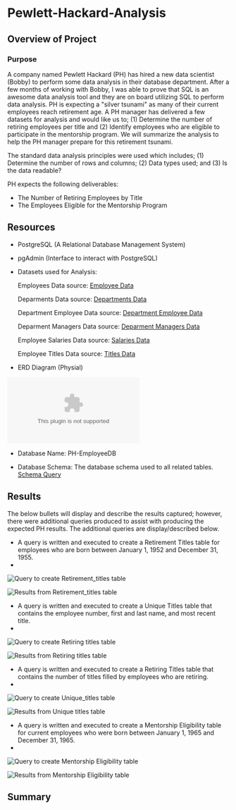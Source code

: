 # Pewlett-Hackard-Analysis

## Overview of Project

### Purpose
A company named Pewlett Hackard (PH) has hired a new data scientist (Bobby) to perform some data analysis in their database department.  After a few months of working with Bobby, I was able to prove that SQL is an awesome data analysis tool and they are on board utilizing SQL to perform data analysis.  PH is expecting a "silver tsunami" as many of their current employees reach retirement age.  A PH manager has delivered a few datasets for analysis and would like us to; (1) Determine the number of retiring employees per title and (2) Identify employees who are eligible to participate in the mentorship program.  We will summarize the analysis to help the PH manager prepare for this retirement tsunami.

The standard data analysis principles were used which includes; (1) Determine the number of rows and columns; (2) Data types used; and (3) Is the data readable?

PH expects the following deliverables:

- The Number of Retiring Employees by Title
- The Employees Eligible for the Mentorship Program

## Resources

- PostgreSQL (A Relational Database Management System)
- pgAdmin (Interface to interact with PostgreSQL)

- Datasets used for Analysis:

  Employees Data source: [Employee Data](https://github.com/SheaButta/Pewlett-Hackard-Analysis/blob/main/Data/employees.csv)

  Deparments Data source: [Departments Data](https://github.com/SheaButta/Pewlett-Hackard-Analysis/blob/main/Data/departments.csv)

  Department Employee Data source: [Department Employee Data](https://github.com/SheaButta/Pewlett-Hackard-Analysis/blob/main/Data/dept_emp.csv)

  Deparment Managers Data source: [Deparment Managers Data](https://github.com/SheaButta/Pewlett-Hackard-Analysis/blob/main/Data/dept_emp.csv)

  Employee Salaries Data source: [Salaries Data](https://github.com/SheaButta/Pewlett-Hackard-Analysis/blob/main/Data/salaries.csv)

  Employee Titles Data source: [Titles Data](https://github.com/SheaButta/Pewlett-Hackard-Analysis/blob/main/Data/titles.csv)

- ERD Diagram (Physial)

![](https://github.com/SheaButta/Pewlett-Hackard-Analysis/blob/main/Data/EmployeeDB_ERD.png.csv)

- Database Name:
  PH-EmployeeDB

- Database Schema: The database schema used to all related tables.
 [Schema Query](https://github.com/SheaButta/Pewlett-Hackard-Analysis/blob/main/Data/schema.sql)
 
## Results

The below bullets will display and describe the results captured; however, there were additional queries produced to assist with producing the expected PH results.  The additional queries are display/described below.

  - A query is written and executed to create a Retirement Titles table for employees who are born between January 1, 1952 and December 31, 1955.
  - 
  ![Query to create Retirement_titles table](https://github.com/SheaButta/Pewlett-Hackard-Analysis/blob/main/Data/Create_Retirement_titles_table_query.PNG)
  
  ![Results from Retirement_titles table](https://github.com/SheaButta/Pewlett-Hackard-Analysis/blob/main/Data/Retirement_titles_table_query_results.PNG)
  
  - A query is written and executed to create a Unique Titles table that contains the employee number, first and last name, and most recent title.
  - 
  ![Query to create Retiring titles table](https://github.com/SheaButta/Pewlett-Hackard-Analysis/blob/main/Data/Create_Retiring_titles_table_query.PNG)
  
  ![Results from Retiring titles table](https://github.com/SheaButta/Pewlett-Hackard-Analysis/blob/main/Data/Retiring_titles_table_query_results.PNG)
  
  - A query is written and executed to create a Retiring Titles table that contains the number of titles filled by employees who are retiring. 
  - 
  ![Query to create Unique_titles table](https://github.com/SheaButta/Pewlett-Hackard-Analysis/blob/main/Data/Create_Unique_titles_table_query.PNG)
  
  ![Results from Unique titles table](https://github.com/SheaButta/Pewlett-Hackard-Analysis/blob/main/Data/Unique_titles_table_query_results.PNG)
  
  
  - A query is written and executed to create a Mentorship Eligibility table for current employees who were born between January 1, 1965 and December 31, 1965.
  - 
  ![Query to create Mentorship Eligibility table](https://github.com/SheaButta/Pewlett-Hackard-Analysis/blob/main/Data/Create_mentorship_eligibility_table_query.PNG)
  
  ![Results from Mentorship Eligibility table](https://github.com/SheaButta/Pewlett-Hackard-Analysis/blob/main/Data/Mentorship_eligibility_table_query_results.PNG)
  
## Summary



